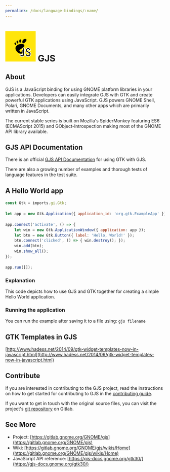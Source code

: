 ```yaml
---
permalink: /docs/language-bindings/:name/
---
```

# ![GJS and GTK Binding](/assets/img/docs/docs-jsgnome.png) GJS

## About

GJS is a JavaScript binding for using GNOME platform libraries in your
applications. Developers can easily integrate GJS with GTK and create
powerful GTK applications using JavaScript. GJS powers GNOME Shell, Polari,
GNOME Documents, and many other apps which are primarily written in
JavaScript.

The current stable series is built on Mozilla's SpiderMonkey featuring ES6
(ECMAScript 2015) and GObject-Introspection making most of the GNOME API
library available.

## GJS API Documentation

There is an official [GJS API Documentation](https://gjs-docs.gnome.org/gtk30/)
for using GTK with GJS.

There are also a growing number of examples and thorough tests of language
features in the test suite.

## A Hello World app

```javascript
const Gtk = imports.gi.Gtk;

let app = new Gtk.Application({ application_id: 'org.gtk.ExampleApp' });

app.connect('activate', () => {
    let win = new Gtk.ApplicationWindow({ application: app });
    let btn = new Gtk.Button({ label: 'Hello, World!' });
    btn.connect('clicked', () => { win.destroy(); });
    win.add(btn);
    win.show_all();
});

app.run([]);
```

### Explanation

This code depicts how to use GJS and GTK together for creating a simple
Hello World application.

### Running the application

You can run the example after saving it to a file using:
`gjs filename`

## GTK Templates in GJS

[http://www.hadess.net/2014/09/gtk-widget-templates-now-in-javascript.html](http://www.hadess.net/2014/09/gtk-widget-templates-now-in-javascript.html)

## Contribute

If you are interested in contributing to the GJS project, read the
instructions on how to get started for contributing to GJS in the
[contributing guide](https://gitlab.gnome.org/GNOME/gjs/tree/master/CONTRIBUTING.md).

If you want to get in touch with the original source files, you can visit
the project's [git repository](https://gitlab.gnome.org/GNOME/gjs/) on
Gitlab.

## See More

* Project: [https://gitlab.gnome.org/GNOME/gjs](https://gitlab.gnome.org/GNOME/gjs)
* Wiki: [https://gitlab.gnome.org/GNOME/gjs/wikis/Home](https://gitlab.gnome.org/GNOME/gjs/wikis/Home)
* JavaScript API reference: [https://gjs-docs.gnome.org/gtk30/](https://gjs-docs.gnome.org/gtk30/)
